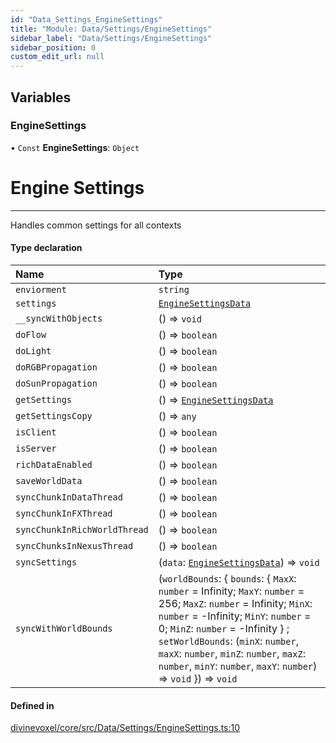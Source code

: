 ```yaml
---
id: "Data_Settings_EngineSettings"
title: "Module: Data/Settings/EngineSettings"
sidebar_label: "Data/Settings/EngineSettings"
sidebar_position: 0
custom_edit_url: null
---
```


## Variables

### EngineSettings

• `Const` **EngineSettings**: `Object`

# Engine Settings
---
Handles common settings for all contexts

#### Type declaration

| Name | Type |
| :------ | :------ |
| `enviorment` | `string` |
| `settings` | [`EngineSettingsData`](Types_EngineSettings_types.md#enginesettingsdata) |
| `__syncWithObjects` | () => `void` |
| `doFlow` | () => `boolean` |
| `doLight` | () => `boolean` |
| `doRGBPropagation` | () => `boolean` |
| `doSunPropagation` | () => `boolean` |
| `getSettings` | () => [`EngineSettingsData`](Types_EngineSettings_types.md#enginesettingsdata) |
| `getSettingsCopy` | () => `any` |
| `isClient` | () => `boolean` |
| `isServer` | () => `boolean` |
| `richDataEnabled` | () => `boolean` |
| `saveWorldData` | () => `boolean` |
| `syncChunkInDataThread` | () => `boolean` |
| `syncChunkInFXThread` | () => `boolean` |
| `syncChunkInRichWorldThread` | () => `boolean` |
| `syncChunksInNexusThread` | () => `boolean` |
| `syncSettings` | (`data`: [`EngineSettingsData`](Types_EngineSettings_types.md#enginesettingsdata)) => `void` |
| `syncWithWorldBounds` | (`worldBounds`: \{ `bounds`: \{ `MaxX`: `number` = Infinity; `MaxY`: `number` = 256; `MaxZ`: `number` = Infinity; `MinX`: `number` = -Infinity; `MinY`: `number` = 0; `MinZ`: `number` = -Infinity } ; `setWorldBounds`: (`minX`: `number`, `maxX`: `number`, `minZ`: `number`, `maxZ`: `number`, `minY`: `number`, `maxY`: `number`) => `void`  }) => `void` |

#### Defined in

[divinevoxel/core/src/Data/Settings/EngineSettings.ts:10](https://github.com/lucasdamianjohnson/DivineVoxelEngine/blob/596fa7391478620ed460dfb4856ff0a763b91c49/divinevoxel/core/src/Data/Settings/EngineSettings.ts#L10)

